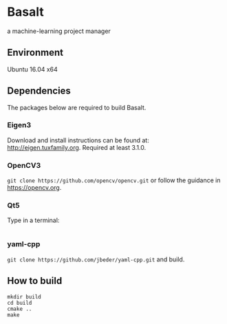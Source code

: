 # Basalt
a machine-learning project manager

## Environment
Ubuntu 16.04 x64

## Dependencies
The packages below are required to build Basalt.

### Eigen3
Download and install instructions can be found at: http://eigen.tuxfamily.org. Required at least 3.1.0.

### OpenCV3
```git clone https://github.com/opencv/opencv.git```
or follow the guidance in https://opencv.org.

### Qt5
Type in a terminal:
```sudo apt-get install qt5-default qtcreator
```

### yaml-cpp
```git clone https://github.com/jbeder/yaml-cpp.git``` and build.

## How to build
```
mkdir build
cd build
cmake ..
make
```
